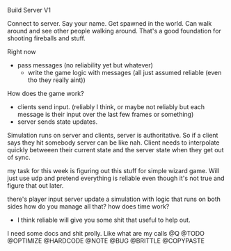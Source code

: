 Build Server V1

Connect to server.
Say your name.
Get spawned in the world.
Can walk around and see other people walking around.
That's a good foundation for shooting fireballs and stuff.

Right now
- pass messages (no reliability yet but whatever)
    - write the game logic with messages (all just assumed reliable (even tho they really aint))


How does the game work?
- clients send input. (reliably I think, or maybe not reliably but each message is their input over the last few frames or something)
- server sends state updates.

Simulation runs on server and clients, server is authoritative. So if a client says they hit somebody server can be like nah.
Client needs to interpolate quickly betweeen their current state and the server state when they get out of sync.

my task for this week is figuring out this stuff for simple wizard game. Will just use udp and pretend everything is reliable even though it's not true and figure that out later.

there's player input
server update
a simulation with logic that runs on both sides
how do you manage all that?
how does time work?
- I think reliable will give you some shit that useful to help out.

I need some docs and shit prolly. Like what are my calls
@Q
@TODO
@OPTIMIZE
@HARDCODE
@NOTE
@BUG
@BRITTLE
@COPYPASTE
